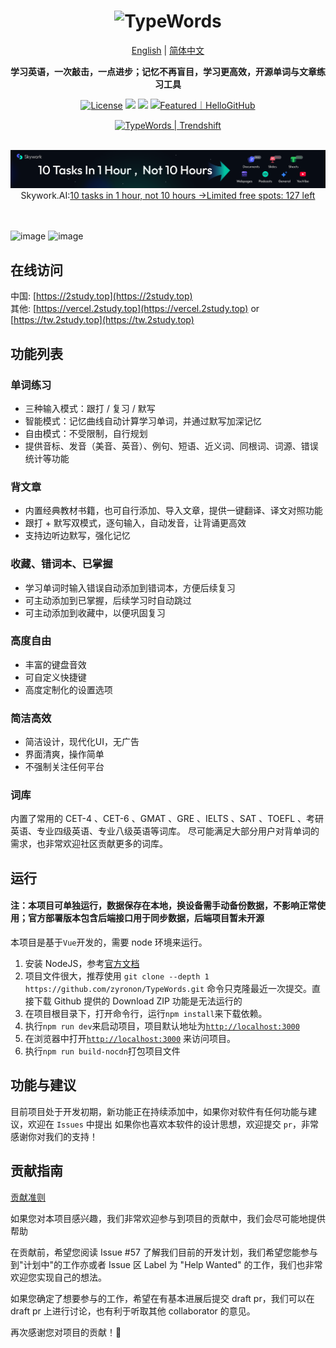 <h1 align=center>
  <img src="https://github.com/user-attachments/assets/9d626e0f-0601-4640-8981-ad66d8ac4853" alt="TypeWords" style="width: 500px;"/>
</h1>

<p align="center">
 <a href="/docs/README.en.md">English</a> | <a href="/README.md">简体中文</a> 
</p>

<p align="center">
  <b>学习英语，一次敲击，一点进步；记忆不再盲目，学习更高效，开源单词与文章练习工具</b>
</p>

<p align="center">
  <a href="https://github.com/zyronon/type-word/blob/master/LICENSE"><img src="https://img.shields.io/github/license/zyronon/type-word" alt="License"></a>
  <a><img src="https://img.shields.io/badge/PRs-welcome-brightgreen.svg"/></a>
  <a><img src="https://img.shields.io/badge/Powered%20by-Vue-blue"/></a>
  <a href="https://hellogithub.com/repository/eb70616d65604458908fc1736e7d41fc" target="_blank"><img src="https://abroad.hellogithub.com/v1/widgets/recommend.svg?rid=eb70616d65604458908fc1736e7d41fc&claim_uid=k5e4ZAqRjJEGzCW&theme=small" alt="Featured｜HelloGitHub" /></a>
</p>

<div align=center>
<a href="https://trendshift.io/repositories/14139" target="_blank" class="trendshift-badge"><img src="https://trendshift.io/api/badge/repositories/14139" alt="TypeWords | Trendshift" style="width: 250px; height: 55px;" width="250" height="55"/></a>
</div>

<p align="center">
  <br/>
  <a href="https://skywork.ai/p/GrXQb4"><img src="/public/skywork-ai.png" alt="License"></a>
  Skywork.AI:<a href="https://skywork.ai/p/GrXQb4" target="_blank">10 tasks in 1 hour, not 10 hours →Limited free spots: 127 left</a>
  <br/>
  <br/>
  <br/>
</p>

![image](/public/word.png)
![image](/public/article.png)

## 在线访问

中国: [https://2study.top](https://2study.top)   
其他: [https://vercel.2study.top](https://vercel.2study.top) or [https://tw.2study.top](https://tw.2study.top)

## 功能列表

### 单词练习

- 三种输入模式：跟打 / 复习 / 默写
- 智能模式：记忆曲线自动计算学习单词，并通过默写加深记忆
- 自由模式：不受限制，自行规划
- 提供音标、发音（美音、英音）、例句、短语、近义词、同根词、词源、错误统计等功能

### 背文章

- 内置经典教材书籍，也可自行添加、导入文章，提供一键翻译、译文对照功能
- 跟打 + 默写双模式，逐句输入，自动发音，让背诵更高效
- 支持边听边默写，强化记忆

### 收藏、错词本、已掌握

- 学习单词时输入错误自动添加到错词本，方便后续复习
- 可主动添加到已掌握，后续学习时自动跳过
- 可主动添加到收藏中，以便巩固复习

### 高度自由

- 丰富的键盘音效
- 可自定义快捷键
- 高度定制化的设置选项

### 简洁高效

- 简洁设计，现代化UI，无广告
- 界面清爽，操作简单
- 不强制关注任何平台

### 词库

内置了常用的 CET-4 、CET-6 、GMAT 、GRE 、IELTS 、SAT 、TOEFL 、考研英语、专业四级英语、专业八级英语等词库。
尽可能满足大部分用户对背单词的需求，也非常欢迎社区贡献更多的词库。

## 运行

#### 注：本项目可单独运行，数据保存在本地，换设备需手动备份数据，不影响正常使用；官方部署版本包含后端接口用于同步数据，后端项目暂未开源
本项目是基于`Vue`开发的，需要 node 环境来运行。

1. 安装 NodeJS，参考[官方文档](https://nodejs.org/en/download)
2. 项目文件很大，推荐使用 `git clone --depth 1 https://github.com/zyronon/TypeWords.git` 命令只克隆最近一次提交。直接下载
   Github 提供的 Download ZIP 功能是无法运行的
3. 在项目根目录下，打开命令行，运行`npm install`来下载依赖。
4. 执行`npm run dev`来启动项目，项目默认地址为[`http://localhost:3000`](http://localhost:3000)
5. 在浏览器中打开[`http://localhost:3000`](http://localhost:3000)  来访问项目。
6. 执行`npm run build-nocdn`打包项目文件

## 功能与建议

目前项目处于开发初期，新功能正在持续添加中，如果你对软件有任何功能与建议，欢迎在 `Issues` 中提出
如果你也喜欢本软件的设计思想，欢迎提交 `pr`，非常感谢你对我们的支持！

## 贡献指南

[贡献准则](/docs//CONTRIBUTING.md)

如果您对本项目感兴趣，我们非常欢迎参与到项目的贡献中，我们会尽可能地提供帮助

在贡献前，希望您阅读 Issue #57 了解我们目前的开发计划，我们希望您能参与到"计划中"的工作亦或者 Issue 区 Label 为 "Help Wanted" 的工作，我们也非常欢迎您实现自己的想法。

如果您确定了想要参与的工作，希望在有基本进展后提交 draft pr，我们可以在 draft pr 上进行讨论，也有利于听取其他 collaborator 的意见。

再次感谢您对项目的贡献！🎉


